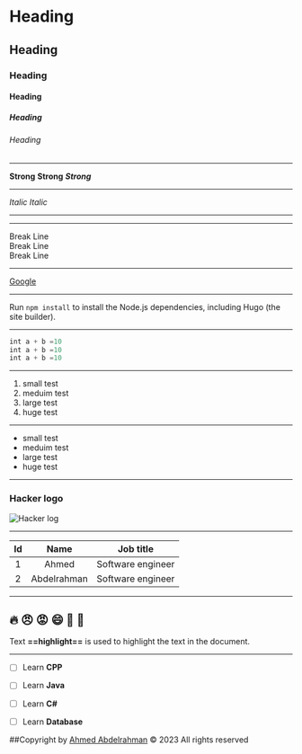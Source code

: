 <!-- Heading -->
# Heading 
## Heading 
### Heading 
#### Heading 
##### Heading 
###### Heading 

---

<!-- Strong -->
**Strong**
__Strong__ 
___Strong___

---

<!-- Italic -->
*Italic*
_Italic_

<!-- Horizontal line -->
--- 
___

<!-- Break line "Skip space ", "Not skip Space"-->
Break Line\
Break Line
<br>
Break Line

---
<!-- Link -->
[Google](https://www.google.com)

---
<!-- Code -->
Run `npm install` to install the Node.js dependencies, including Hugo (the site builder).


---
<!-- Code Block and color-->
```js
int a + b =10
int a + b =10
int a + b =10
```

---

<!-- Ordered List -->
1. small test  
1. meduim test  
1. large test  
1. huge test 

---

<!-- Unordered List -->
- small test  
- meduim test  
- large test  
- huge test 

---
<!-- Images -->
### Hacker logo
![Hacker log](https://static.vecteezy.com/system/resources/thumbnails/006/988/729/small/specialist-hacker-mascot-illustration-for-sports-and-esports-logo-vector.jpg)

---
<!-- Table and center the content with :: -->
| Id | Name | Job title |
| :---: | :-------: | :---: |
| 1 | Ahmed |Software engineer|
| 2 | Abdelrahman |Software engineer|

---

<!-- emoji and increase size-->
:fire: :angry: :rage: :smile: :sparkling_heart: :link:
-


<!-- Highlight and strong -->

Text **==highlight==** is used to highlight the text in the document.

---

<!--Task list-->
- [ ] Learn **CPP**

- [ ] Learn **Java**

- [ ] Learn **C#**

- [ ] Learn **Database**


<!-- Copyright -->
##Copyright by [Ahmed Abdelrahman](https://github.com/Ahmed-DotNetDev?tab=Overview) :copyright: 2023 All rights reserved

